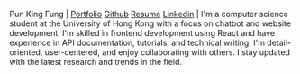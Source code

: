Pun King Fung | [Portfolio](https://fung1117.github.io/) [Github](https://github.com/Fung1117) [Resume](https://drive.google.com/file/d/1fLHF7n5OnNszdxTmWz7FB4ZAeS2PTG0E/view?usp=sharing) [Linkedin](https://www.linkedin.com/in/king-fung-pun/) | I'm a computer science student at the University of Hong Kong with a focus on chatbot and website development. I'm skilled in frontend development using React and have experience in API documentation, tutorials, and technical writing. I'm detail-oriented, user-centered, and enjoy collaborating with others. I stay updated with the latest research and trends in the field.
